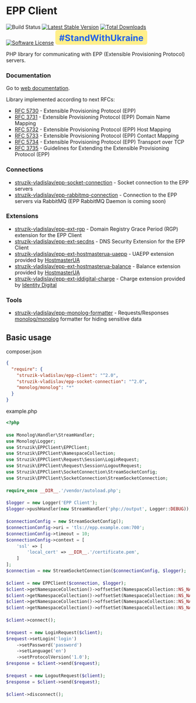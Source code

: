 # EPP Client
![Build Status](https://github.com/struzik-vladislav/epp-client/actions/workflows/ci.yml/badge.svg?branch=master)
[![Latest Stable Version](https://img.shields.io/github/v/release/struzik-vladislav/epp-client?sort=semver&style=flat-square)](https://packagist.org/packages/struzik-vladislav/epp-client)
[![Total Downloads](https://img.shields.io/packagist/dt/struzik-vladislav/epp-client?style=flat-square)](https://packagist.org/packages/struzik-vladislav/epp-client/stats)
[![Software License](https://img.shields.io/badge/license-MIT-brightgreen.svg?style=flat-square)](LICENSE)
[![StandWithUkraine](https://raw.githubusercontent.com/vshymanskyy/StandWithUkraine/main/badges/StandWithUkraine.svg)](https://github.com/vshymanskyy/StandWithUkraine/blob/main/docs/README.md)

PHP library for communicating with EPP (Extensible Provisioning Protocol) servers.

### Documentation
Go to [web documentation](https://struzik-vladislav.github.io/epp-client/).

Library implemented according to next RFCs:
* [RFC 5730](https://tools.ietf.org/html/rfc5730) - Extensible Provisioning Protocol (EPP)
* [RFC 3731](https://tools.ietf.org/html/rfc3731) - Extensible Provisioning Protocol (EPP) Domain Name Mapping
* [RFC 5732](https://tools.ietf.org/html/rfc5732) - Extensible Provisioning Protocol (EPP) Host Mapping
* [RFC 5733](https://tools.ietf.org/html/rfc5733) - Extensible Provisioning Protocol (EPP) Contact Mapping
* [RFC 5734](https://tools.ietf.org/html/rfc5734) - Extensible Provisioning Protocol (EPP) Transport over TCP
* [RFC 3735](https://tools.ietf.org/html/rfc3735) - Guidelines for Extending the Extensible Provisioning Protocol (EPP)

### Connections
* [struzik-vladislav/epp-socket-connection](https://github.com/struzik-vladislav/epp-socket-connection) - Socket connection to the EPP servers
* [struzik-vladislav/epp-rabbitmq-connection](https://github.com/struzik-vladislav/epp-rabbitmq-connection) - Connection to the EPP servers via RabbitMQ (EPP RabbitMQ Daemon is coming soon)

### Extensions
* [struzik-vladislav/epp-ext-rgp](https://github.com/struzik-vladislav/epp-ext-rgp) - Domain Registry Grace Period (RGP) extension for the EPP Client
* [struzik-vladislav/epp-ext-secdns](https://github.com/struzik-vladislav/epp-ext-secdns) - DNS Security Extension for the EPP Client
* [struzik-vladislav/epp-ext-hostmasterua-uaepp](https://github.com/struzik-vladislav/epp-ext-hostmasterua-uaepp) - UAEPP extension provided by [HostmasterUA](https://hostmaster.ua/)
* [struzik-vladislav/epp-ext-hostmasterua-balance](https://github.com/struzik-vladislav/epp-ext-hostmasterua-balance) - Balance extension provided by [HostmasterUA](https://hostmaster.ua/)
* [struzik-vladislav/epp-ext-iddigital-charge](https://github.com/struzik-vladislav/epp-ext-iddigital-charge) - Charge extension provided by [Identity Digital](https://www.identity.digital/)

### Tools
* [struzik-vladislav/epp-monolog-formatter](https://github.com/struzik-vladislav/epp-monolog-formatter) - Requests/Responses [monolog/monolog](https://github.com/Seldaek/monolog) formatter for hiding sensitive data  

## Basic usage

composer.json
```json
{
  "require": {
    "struzik-vladislav/epp-client": "^2.0",
    "struzik-vladislav/epp-socket-connection": "^2.0",
    "monolog/monolog": "*"
  }
}
```

example.php
```php
<?php

use Monolog\Handler\StreamHandler;
use Monolog\Logger;
use Struzik\EPPClient\EPPClient;
use Struzik\EPPClient\NamespaceCollection;
use Struzik\EPPClient\Request\Session\LoginRequest;
use Struzik\EPPClient\Request\Session\LogoutRequest;
use Struzik\EPPClient\SocketConnection\StreamSocketConfig;
use Struzik\EPPClient\SocketConnection\StreamSocketConnection;

require_once __DIR__.'/vendor/autoload.php';

$logger = new Logger('EPP Client');
$logger->pushHandler(new StreamHandler('php://output', Logger::DEBUG));

$connectionConfig = new StreamSocketConfig();
$connectionConfig->uri = 'tls://epp.example.com:700';
$connectionConfig->timeout = 10;
$connectionConfig->context = [
    'ssl' => [
        'local_cert' => __DIR__.'/certificate.pem',
    ]
];
$connection = new StreamSocketConnection($connectionConfig, $logger);

$client = new EPPClient($connection, $logger);
$client->getNamespaceCollection()->offsetSet(NamespaceCollection::NS_NAME_ROOT, 'urn:ietf:params:xml:ns:epp-1.0');
$client->getNamespaceCollection()->offsetSet(NamespaceCollection::NS_NAME_CONTACT, 'urn:ietf:params:xml:ns:contact-1.0');
$client->getNamespaceCollection()->offsetSet(NamespaceCollection::NS_NAME_HOST, 'urn:ietf:params:xml:ns:host-1.0');
$client->getNamespaceCollection()->offsetSet(NamespaceCollection::NS_NAME_DOMAIN, 'urn:ietf:params:xml:ns:domain-1.0');;

$client->connect();

$request = new LoginRequest($client);
$request->setLogin('login')
    ->setPassword('password')
    ->setLanguage('en')
    ->setProtocolVersion('1.0');
$response = $client->send($request);

$request = new LogoutRequest($client);
$response = $client->send($request);

$client->disconnect();
```
